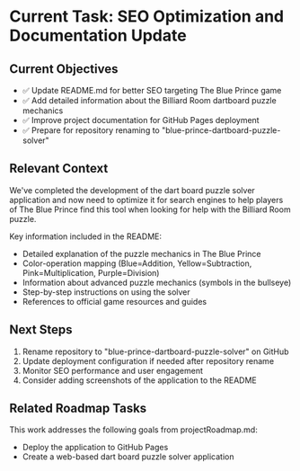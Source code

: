 # Current Task: SEO Optimization and Documentation Update

## Current Objectives
- ✅ Update README.md for better SEO targeting The Blue Prince game
- ✅ Add detailed information about the Billiard Room dartboard puzzle mechanics
- ✅ Improve project documentation for GitHub Pages deployment
- ✅ Prepare for repository renaming to "blue-prince-dartboard-puzzle-solver"

## Relevant Context
We've completed the development of the dart board puzzle solver application and now need to optimize it for search engines to help players of The Blue Prince find this tool when looking for help with the Billiard Room puzzle.

Key information included in the README:
- Detailed explanation of the puzzle mechanics in The Blue Prince
- Color-operation mapping (Blue=Addition, Yellow=Subtraction, Pink=Multiplication, Purple=Division)
- Information about advanced puzzle mechanics (symbols in the bullseye)
- Step-by-step instructions on using the solver
- References to official game resources and guides

## Next Steps
1. Rename repository to "blue-prince-dartboard-puzzle-solver" on GitHub
2. Update deployment configuration if needed after repository rename
3. Monitor SEO performance and user engagement
4. Consider adding screenshots of the application to the README

## Related Roadmap Tasks
This work addresses the following goals from projectRoadmap.md:
- Deploy the application to GitHub Pages
- Create a web-based dart board puzzle solver application

